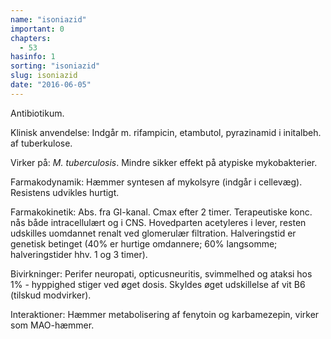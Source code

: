 ```yaml
---
name: "isoniazid"
important: 0
chapters:
  - 53
hasinfo: 1
sorting: "isoniazid"
slug: isoniazid
date: "2016-06-05"
---
```


Antibiotikum.

Klinisk anvendelse: Indgår m. rifampicin, etambutol, pyrazinamid i initalbeh. af
tuberkulose.

Virker på: <em>M. tuberculosis</em>. Mindre sikker effekt på atypiske
mykobakterier.

Farmakodynamik: Hæmmer syntesen af mykolsyre (indgår i cellevæg). Resistens
udvikles hurtigt.

Farmakokinetik: Abs. fra GI-kanal. Cmax efter 2 timer. Terapeutiske konc. nås
både intracellulært og i CNS. Hovedparten acetyleres i lever, resten udskilles
uomdannet renalt ved glomerulær filtration. Halveringstid er genetisk betinget
(40% er hurtige omdannere; 60% langsomme; halveringstider hhv. 1 og 3 timer).

Bivirkninger: Perifer neuropati, opticusneuritis, svimmelhed og ataksi hos 1% -
hyppighed stiger ved øget dosis. Skyldes øget udskillelse af vit B6 (tilskud
modvirker).

Interaktioner: Hæmmer metabolisering af fenytoin og karbamezepin, virker som
MAO-hæmmer.
